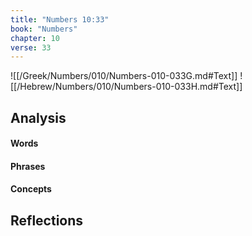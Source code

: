 ```yaml
---
title: "Numbers 10:33"
book: "Numbers"
chapter: 10
verse: 33
---
```

![[/Greek/Numbers/010/Numbers-010-033G.md#Text]]
![[/Hebrew/Numbers/010/Numbers-010-033H.md#Text]]

## Analysis

#### Words

#### Phrases

#### Concepts

## Reflections
